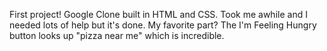 First project! 
Google Clone built in HTML and CSS. Took me awhile and I needed lots of help but it's done. 
My favorite part? The I'm Feeling Hungry button looks up "pizza near me" which is incredible. 